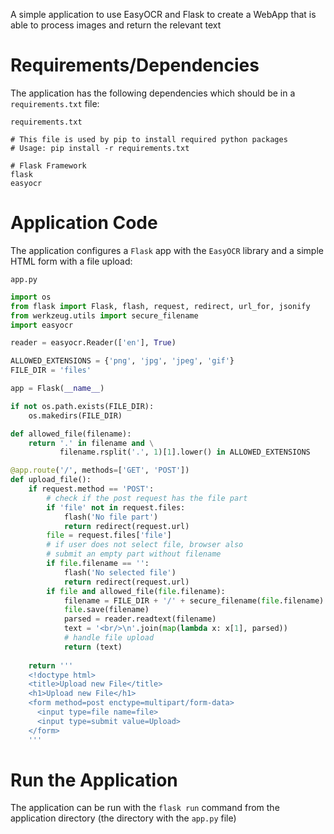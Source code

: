 A simple application to use EasyOCR and Flask to create a WebApp that is able to process images and return the relevant text

# Requirements/Dependencies

The application has the following dependencies which should be in a `requirements.txt` file:

`requirements.txt`

```
# This file is used by pip to install required python packages
# Usage: pip install -r requirements.txt

# Flask Framework
flask
easyocr
```

# Application Code

The application configures a `Flask` app with the `EasyOCR` library and a simple HTML form with a file upload:

`app.py`

```py
import os
from flask import Flask, flash, request, redirect, url_for, jsonify
from werkzeug.utils import secure_filename
import easyocr

reader = easyocr.Reader(['en'], True)

ALLOWED_EXTENSIONS = {'png', 'jpg', 'jpeg', 'gif'}
FILE_DIR = 'files'

app = Flask(__name__)

if not os.path.exists(FILE_DIR):
    os.makedirs(FILE_DIR)

def allowed_file(filename):
    return '.' in filename and \
           filename.rsplit('.', 1)[1].lower() in ALLOWED_EXTENSIONS

@app.route('/', methods=['GET', 'POST'])
def upload_file():
    if request.method == 'POST':
        # check if the post request has the file part
        if 'file' not in request.files:
            flash('No file part')
            return redirect(request.url)
        file = request.files['file']
        # if user does not select file, browser also
        # submit an empty part without filename
        if file.filename == '':
            flash('No selected file')
            return redirect(request.url)
        if file and allowed_file(file.filename):
            filename = FILE_DIR + '/' + secure_filename(file.filename)
            file.save(filename)
            parsed = reader.readtext(filename)
            text = '<br/>\n'.join(map(lambda x: x[1], parsed))
            # handle file upload
            return (text)
            
    return '''
    <!doctype html>
    <title>Upload new File</title>
    <h1>Upload new File</h1>
    <form method=post enctype=multipart/form-data>
      <input type=file name=file>
      <input type=submit value=Upload>
    </form>
    '''
```

# Run the Application

The application can be run with the `flask run` command from the application directory (the directory with the `app.py` file)
